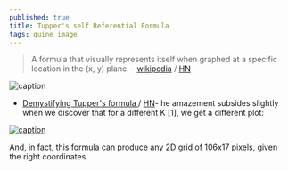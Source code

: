 ```yaml
---
published: true
title: Tupper's self Referential Formula
tags: quine image
---
```

> A formula that visually represents itself when graphed at a specific location in the (x, y) plane. - [wikipedia](https://en.m.wikipedia.org/wiki/Tupper%27s_self-referential_formula) / [HN](https://news.ycombinator.com/item?id=30066003)

![caption](https://upload.wikimedia.org/wikipedia/commons/thumb/0/01/Tupper%27s_self_referential_formula_plot.svg/1230px-Tupper%27s_self_referential_formula_plot.svg.png)

- [Demystifying Tupper's formula ](https://eli.thegreenplace.net/2023/demystifying-tuppers-formula/) / [HN](https://news.ycombinator.com/item?id=36039232)- he amazement subsides slightly when we discover that for a different K [1], we get a different plot:

[![caption](https://eli.thegreenplace.net/images/2023/tupper-pacman.png)](https://eli.thegreenplace.net/2023/demystifying-tuppers-formula/)

And, in fact, this formula can produce any 2D grid of 106x17 pixels, given the right coordinates. 